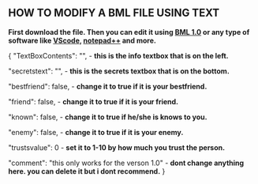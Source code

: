 ## **HOW TO MODIFY A BML FILE USING TEXT**

**First download the file. Then you can edit it using [BML 1.0](https://github.com/Fredlike/BlackMailList/releases/tag/1.0) or any type of software like [VScode,](https://code.visualstudio.com) [notepad++](https://notepad-plus-plus.org/downloads/) and more.**

{
  "TextBoxContents": "", - **this is the info textbox that is on the left.**        

  "secretstext": "", - **this is the secrets textbox that is on the bottom.**

  "bestfriend": false, - **change it to true if it is your bestfriend.**

  "friend": false, - **change it to true if it is your friend.**

  "known": false, - **change it to true if he/she is knows to you.**

  "enemy": false, - **change it to true if it is your enemy.**

  "trustsvalue": 0 - **set it to 1-10 by how much you trust the person.**

  "comment": "this only works for the verson 1.0" - **dont change anything here. you can delete it but i dont recommend.**
}